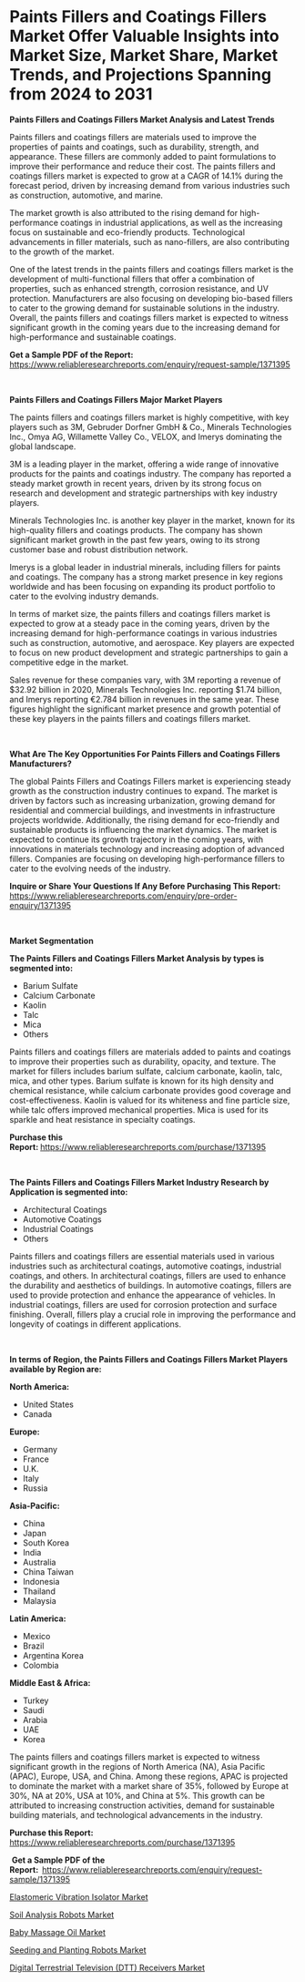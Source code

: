 <p><h1>Paints Fillers and Coatings Fillers Market Offer Valuable Insights into Market Size, Market Share, Market Trends, and Projections Spanning from 2024 to 2031</h1></p><p><strong>Paints Fillers and Coatings Fillers Market Analysis and Latest Trends</strong></p>
<p><p>Paints fillers and coatings fillers are materials used to improve the properties of paints and coatings, such as durability, strength, and appearance. These fillers are commonly added to paint formulations to improve their performance and reduce their cost. The paints fillers and coatings fillers market is expected to grow at a CAGR of 14.1% during the forecast period, driven by increasing demand from various industries such as construction, automotive, and marine.</p><p>The market growth is also attributed to the rising demand for high-performance coatings in industrial applications, as well as the increasing focus on sustainable and eco-friendly products. Technological advancements in filler materials, such as nano-fillers, are also contributing to the growth of the market.</p><p>One of the latest trends in the paints fillers and coatings fillers market is the development of multi-functional fillers that offer a combination of properties, such as enhanced strength, corrosion resistance, and UV protection. Manufacturers are also focusing on developing bio-based fillers to cater to the growing demand for sustainable solutions in the industry. Overall, the paints fillers and coatings fillers market is expected to witness significant growth in the coming years due to the increasing demand for high-performance and sustainable coatings.</p></p>
<p><strong>Get a Sample PDF of the Report:&nbsp;</strong> <a href="https://www.reliableresearchreports.com/enquiry/request-sample/1371395">https://www.reliableresearchreports.com/enquiry/request-sample/1371395</a></p>
<p>&nbsp;</p>
<p><strong>Paints Fillers and Coatings Fillers Major Market Players</strong></p>
<p><p>The paints fillers and coatings fillers market is highly competitive, with key players such as 3M, Gebruder Dorfner GmbH & Co., Minerals Technologies Inc., Omya AG, Willamette Valley Co., VELOX, and Imerys dominating the global landscape.</p><p>3M is a leading player in the market, offering a wide range of innovative products for the paints and coatings industry. The company has reported a steady market growth in recent years, driven by its strong focus on research and development and strategic partnerships with key industry players.</p><p>Minerals Technologies Inc. is another key player in the market, known for its high-quality fillers and coatings products. The company has shown significant market growth in the past few years, owing to its strong customer base and robust distribution network.</p><p>Imerys is a global leader in industrial minerals, including fillers for paints and coatings. The company has a strong market presence in key regions worldwide and has been focusing on expanding its product portfolio to cater to the evolving industry demands.</p><p>In terms of market size, the paints fillers and coatings fillers market is expected to grow at a steady pace in the coming years, driven by the increasing demand for high-performance coatings in various industries such as construction, automotive, and aerospace. Key players are expected to focus on new product development and strategic partnerships to gain a competitive edge in the market.</p><p>Sales revenue for these companies vary, with 3M reporting a revenue of $32.92 billion in 2020, Minerals Technologies Inc. reporting $1.74 billion, and Imerys reporting €2.784 billion in revenues in the same year. These figures highlight the significant market presence and growth potential of these key players in the paints fillers and coatings fillers market.</p></p>
<p>&nbsp;</p>
<p><strong>What Are The Key Opportunities For Paints Fillers and Coatings Fillers Manufacturers?</strong></p>
<p><p>The global Paints Fillers and Coatings Fillers market is experiencing steady growth as the construction industry continues to expand. The market is driven by factors such as increasing urbanization, growing demand for residential and commercial buildings, and investments in infrastructure projects worldwide. Additionally, the rising demand for eco-friendly and sustainable products is influencing the market dynamics. The market is expected to continue its growth trajectory in the coming years, with innovations in materials technology and increasing adoption of advanced fillers. Companies are focusing on developing high-performance fillers to cater to the evolving needs of the industry.</p></p>
<p><strong>Inquire or Share Your Questions If Any Before Purchasing This Report:</strong> <a href="https://www.reliableresearchreports.com/enquiry/pre-order-enquiry/1371395">https://www.reliableresearchreports.com/enquiry/pre-order-enquiry/1371395</a></p>
<p>&nbsp;</p>
<p><strong>Market Segmentation</strong></p>
<p><strong>The Paints Fillers and Coatings Fillers Market Analysis by types is segmented into:</strong></p>
<p><ul><li>Barium Sulfate</li><li>Calcium Carbonate</li><li>Kaolin</li><li>Talc</li><li>Mica</li><li>Others</li></ul></p>
<p><p>Paints fillers and coatings fillers are materials added to paints and coatings to improve their properties such as durability, opacity, and texture. The market for fillers includes barium sulfate, calcium carbonate, kaolin, talc, mica, and other types. Barium sulfate is known for its high density and chemical resistance, while calcium carbonate provides good coverage and cost-effectiveness. Kaolin is valued for its whiteness and fine particle size, while talc offers improved mechanical properties. Mica is used for its sparkle and heat resistance in specialty coatings.</p></p>
<p><strong>Purchase this Report:&nbsp;</strong><a href="https://www.reliableresearchreports.com/purchase/1371395">https://www.reliableresearchreports.com/purchase/1371395</a></p>
<p>&nbsp;</p>
<p><strong>The Paints Fillers and Coatings Fillers Market Industry Research by Application is segmented into:</strong></p>
<p><ul><li>Architectural Coatings</li><li>Automotive Coatings</li><li>Industrial Coatings</li><li>Others</li></ul></p>
<p><p>Paints fillers and coatings fillers are essential materials used in various industries such as architectural coatings, automotive coatings, industrial coatings, and others. In architectural coatings, fillers are used to enhance the durability and aesthetics of buildings. In automotive coatings, fillers are used to provide protection and enhance the appearance of vehicles. In industrial coatings, fillers are used for corrosion protection and surface finishing. Overall, fillers play a crucial role in improving the performance and longevity of coatings in different applications.</p></p>
<p>&nbsp;</p>
<p><strong>In terms of Region, the Paints Fillers and Coatings Fillers Market Players available by Region are:</strong></p>
<p>
    <p> <strong> North America: </strong>
        <ul>
            <li>United States</li>
            <li>Canada</li>
        </ul>
        </p> 
    <p> <strong> Europe: </strong>
        <ul>
            <li>Germany</li>
            <li>France</li>
            <li>U.K.</li>
            <li>Italy</li>
            <li>Russia</li>
        </ul>
        </p> 
    <p> <strong> Asia-Pacific: </strong>
        <ul>
            <li>China</li>
            <li>Japan</li>
            <li>South Korea</li>
            <li>India</li>
            <li>Australia</li>
            <li>China Taiwan</li>
            <li>Indonesia</li>
            <li>Thailand</li>
            <li>Malaysia</li>
        </ul>
        </p> 
    <p> <strong> Latin America: </strong>
        <ul>
            <li>Mexico</li>
            <li>Brazil</li>
            <li>Argentina Korea</li>
            <li>Colombia</li>
        </ul>
        </p> 
    <p> <strong> Middle East & Africa: </strong>
        <ul>
            <li>Turkey</li>
            <li>Saudi</li>
            <li>Arabia</li>
            <li>UAE</li>
            <li>Korea</li>
        </ul>
    </p>
    </p>
<p><p>The paints fillers and coatings fillers market is expected to witness significant growth in the regions of North America (NA), Asia Pacific (APAC), Europe, USA, and China. Among these regions, APAC is projected to dominate the market with a market share of 35%, followed by Europe at 30%, NA at 20%, USA at 10%, and China at 5%. This growth can be attributed to increasing construction activities, demand for sustainable building materials, and technological advancements in the industry.</p></p>
<p><strong>Purchase this Report: </strong><a href="https://www.reliableresearchreports.com/purchase/1371395">https://www.reliableresearchreports.com/purchase/1371395</a></p>
<p>&nbsp;<strong>Get a Sample PDF of the Report:&nbsp;&nbsp;</strong><a href="https://www.reliableresearchreports.com/enquiry/request-sample/1371395">https://www.reliableresearchreports.com/enquiry/request-sample/1371395</a></p>
<p><strong></strong></p>
<p><p><a href="https://medium.com/@jamesburns39/elastomeric-vibration-isolator-market-trends-and-market-analysis-forecasted-for-period-2024-2031-220994c9b903">Elastomeric Vibration Isolator Market</a></p><p><a href="https://medium.com/@jamesburns39/soil-analysis-robots-market-research-report-its-history-and-forecast-2024-to-2031-e815910376d9">Soil Analysis Robots Market</a></p><p><a href="https://github.com/khansimonweber1lqujlwoz15d/Market-Research-Report-List-1/blob/main/baby-massage-oil-market.md">Baby Massage Oil Market</a></p><p><a href="https://medium.com/@jamesburns39/seeding-and-planting-robots-market-analysis-and-sze-forecasted-for-period-from-2024-to-2031-e7cacda3d168">Seeding and Planting Robots Market</a></p><p><a href="https://github.com/Sherrillcrooksxa8i18ucf2m/Market-Research-Report-List-1/blob/main/digital-terrestrial-television-dtt-receivers-market.md">Digital Terrestrial Television (DTT) Receivers Market</a></p></p>